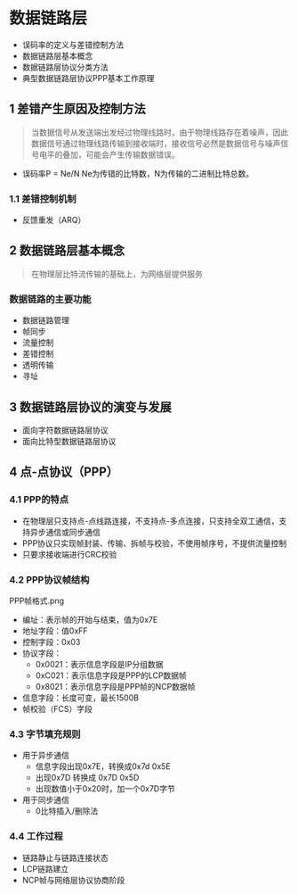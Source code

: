 # 数据链路层
- 误码率的定义与差错控制方法
- 数据链路层基本概念
- 数据链路层协议分类方法
- 典型数据链路层协议PPP基本工作原理

## 1 差错产生原因及控制方法
> 当数据信号从发送端出发经过物理线路时，由于物理线路存在着噪声，因此数据信号通过物理线路传输到接收端时，接收信号必然是数据信号与噪声信号电平的叠加，可能会产生传输数据错误。

- 误码率P = Ne/N  Ne为传错的比特数，N为传输的二进制比特总数。

### 1.1 差错控制机制
- 反馈重发（ARQ）
    
## 2 数据链路层基本概念
> 在物理层比特流传输的基础上，为网络层提供服务
### 数据链路的主要功能
- 数据链路管理
- 帧同步
- 流量控制
- 差错控制
- 透明传输
- 寻址

## 3 数据链路层协议的演变与发展
- 面向字符数据链路层协议
- 面向比特型数据链路层协议

## 4 点-点协议（PPP）
### 4.1 PPP的特点
- 在物理层只支持点-点线路连接，不支持点-多点连接，只支持全双工通信，支持异步通信或同步通信
- PPP协议只实现帧封装、传输、拆帧与校验，不使用帧序号，不提供流量控制
- 只要求接收端进行CRC校验

### 4.2 PPP协议帧结构
PPP帧格式.png
- 编址：表示帧的开始与结束，值为0x7E
- 地址字段：值0xFF
- 控制字段：0x03
- 协议字段：
    * 0x0021：表示信息字段是IP分组数据
    * 0xC021：表示信息字段是PPP的LCP数据帧
    * 0x8021：表示信息字段是PPP帧的NCP数据帧
- 信息字段：长度可变，最长1500B
- 帧校验（FCS）字段

### 4.3 字节填充规则
- 用于异步通信
    * 信息字段出现0x7E，转换成0x7d 0x5E
    * 出现0x7D 转换成 0x7D 0x5D
    * 出现数值小于0x20时，加一个0x7D字节
- 用于同步通信
    * 0比特插入/删除法

### 4.4 工作过程
- 链路静止与链路连接状态
- LCP链路建立
- NCP帧与网络层协议协商阶段